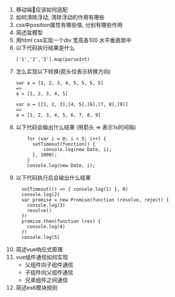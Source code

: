 1.  移动端应该如何适配
2.  如何清除浮动, 清除浮动的作用有哪些
3.  css中position属性有哪些值, 分别有哪些作用
4.  简述盒模型
5.  用html css实现一个div 宽高各100 水平垂直居中
1.  以下代码执行结果是什么
    ```
    ['1','2','3'].map(parseInt)
    ```
2. 怎么实现以下转换(箭头仅表示转换方向)
    ```  
    var a = [1, 2, 3, 4, 5, 5, 5, 5] 
    =>
    a = [1, 2, 3, 4, 5]
    ```
    ```  
    var a = [[1, 2, 3],[4, 5],[6],[7, 8],[9]]
    => 
    a = [1, 2, 3, 4, 5, 6, 7, 8, 9] 
    ```
10. 以下代码会输出什么结果 (用箭头 => 表示1s的间隔)
    ```
        for (var i = 0; i < 5; i++) {
          setTimeout(function() {
              console.log(new Date, i);
          }, 1000);
        }
        console.log(new Date, i);
    ```
11. 以下代码执行后会输出什么结果
    ```
      setTimeout(() => { console.log(1) }, 0)
      console.log(2)
      var promise = new Promise(function (resolve, reject) {
        console.log(3)
        resolve()
      })
      promise.then(function (res) {
        console.log(4)
      })
      console.log(5)
    ```
6.  简述vue响应式原理
7.  vue组件通信如何实现
    * 父组件向子组件通信
    * 子组件向父组件通信
    * 兄弟组件之间通信
8. 简述es6模块规则
